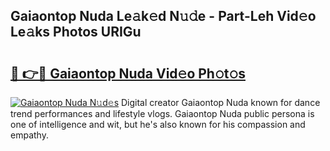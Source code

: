 ## Gaiaontop Nuda Le𝚊k𝚎d N𝚞𝚍e - Part-Leh Vid𝚎o Le𝚊ks Photos URIGu

# <h2><a href="http://fbb98d.evod.top/?m=Gaiaontop+Nuda">🔗 👉🔴 Gaiaontop Nuda Vid𝚎o Ph𝚘t𝚘s</a></h2>

[![Gaiaontop Nuda N𝚞d𝚎s](https://i.imgur.com/8V9OHl7.gif)](http://fbb98d.evod.top/?m=Gaiaontop+Nuda)
Digital creator Gaiaontop Nuda known for dance trend performances and lifestyle vlogs. Gaiaontop Nuda public persona is one of intelligence and wit, but he's also known for his compassion and empathy. 
